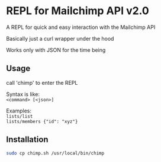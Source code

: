 # REPL for Mailchimp API v2.0

A REPL for quick and easy interaction with the Mailchimp API

Basically just a curl wrapper under the hood

Works only with JSON for the time being

## Usage
call 'chimp' to enter the REPL

Syntax is like:  
```<command> [<json>]```

Examples:  
```lists/list```  
```lists/members {"id": "xyz"}```

## Installation
```bash
sudo cp chimp.sh /usr/local/bin/chimp
```
